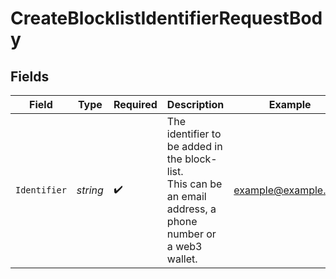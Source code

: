 # CreateBlocklistIdentifierRequestBody


## Fields

| Field                                                                                                        | Type                                                                                                         | Required                                                                                                     | Description                                                                                                  | Example                                                                                                      |
| ------------------------------------------------------------------------------------------------------------ | ------------------------------------------------------------------------------------------------------------ | ------------------------------------------------------------------------------------------------------------ | ------------------------------------------------------------------------------------------------------------ | ------------------------------------------------------------------------------------------------------------ |
| `Identifier`                                                                                                 | *string*                                                                                                     | :heavy_check_mark:                                                                                           | The identifier to be added in the block-list.<br/>This can be an email address, a phone number or a web3 wallet. | example@example.com                                                                                          |